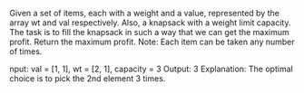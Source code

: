 Given a set of items, each with a weight and a value, represented by the array wt and val respectively. Also, a knapsack with a weight limit capacity.
The task is to fill the knapsack in such a way that we can get the maximum profit. Return the maximum profit.
Note: Each item can be taken any number of times.

nput: val = [1, 1], wt = [2, 1], capacity = 3
Output: 3
Explanation: The optimal choice is to pick the 2nd element 3 times.

